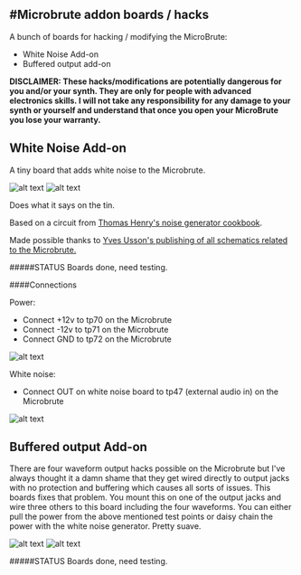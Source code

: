 #Microbrute addon boards / hacks
---

A bunch of boards for hacking / modifying the MicroBrute:
* White Noise Add-on
* Buffered output add-on

**DISCLAIMER: These hacks/modifications are potentially dangerous for you and/or your synth. They are only for people with advanced electronics skills. I will not take any responsibility for any damage to your synth or yourself and understand that once you open your MicroBrute you lose your warranty.**

## White Noise Add-on
A tiny board that adds white noise to the Microbrute. 

![alt text](https://github.com/gilberte666/MicroBrute-White-Noise-Add-on/blob/master/board%20rev1%20back.jpg?raw=true "Back of board rev 1")
![alt text](https://github.com/gilberte666/MicroBrute-White-Noise-Add-on/blob/master/board%20rev1%20front.jpg?raw=true "Front of board rev 1")

Does what it says on the tin.

Based on a circuit from [Thomas Henry's noise generator cookbook](http://www.magsmoke.com/thomas_henry_books.asp).

Made possible thanks to [Yves Usson's publishing of all schematics related to the Microbrute.](http://hackabrute.yusynth.net/index_en.php)

#####STATUS
Boards done, need testing. 

####Connections

Power:
* Connect +12v to tp70 on the Microbrute
* Connect -12v to tp71 on the Microbrute
* Connect GND to tp72 on the Microbrute

![alt text](https://github.com/gilberte666/MicroBrute-White-Noise-Add-on/blob/master/powerconnections.jpg?raw=true "power connections")

White noise:
* Connect OUT on white noise board to tp47 (external audio in) on the Microbrute

![alt text](https://github.com/gilberte666/MicroBrute-White-Noise-Add-on/blob/master/tp47.jpg?raw=true "power connections")
 
 
## Buffered output Add-on
There are four waveform output hacks possible on the Microbrute but I've always thought it a damn shame that they get wired directly to output jacks with no protection and buffering which causes all sorts of issues. This boards fixes that problem. You mount this on one of the output jacks and wire three others to this board including the four waveforms. You can either pull the power from the above mentioned test points or daisy chain the power with the white noise generator. Pretty suave. 

![alt text](https://github.com/gilberte666/MicroBrute-White-Noise-Add-on/blob/master/outputrev1.jpg?raw=true "Back of board rev 1")
![alt text](https://github.com/gilberte666/MicroBrute-White-Noise-Add-on/blob/master/outputrev1-2.jpg?raw=true "Front of board rev 1")

#####STATUS
Boards done, need testing. 